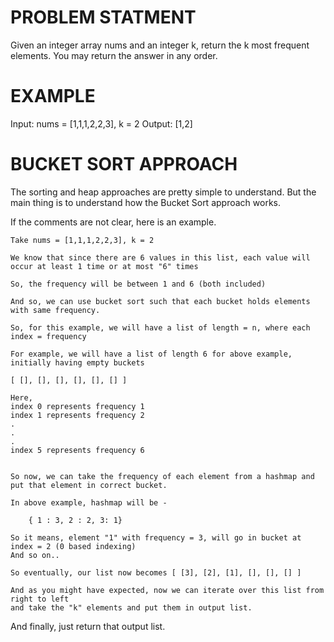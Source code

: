 # PROBLEM STATMENT

Given an integer array nums and an integer k, return the k most frequent elements. You may return the answer in any order.

# EXAMPLE

Input: nums = [1,1,1,2,2,3], k = 2
Output: [1,2]

# BUCKET SORT APPROACH

The sorting and heap approaches are pretty simple to understand. But the main thing is to understand how the Bucket Sort approach works.

If the comments are not clear, here is an example.

	Take nums = [1,1,1,2,2,3], k = 2

	We know that since there are 6 values in this list, each value will occur at least 1 time or at most "6" times
	
	So, the frequency will be between 1 and 6 (both included)
	
	And so, we can use bucket sort such that each bucket holds elements with same frequency.
	
	So, for this example, we will have a list of length = n, where each index = frequency
	
	For example, we will have a list of length 6 for above example, initially having empty buckets
	
	[ [], [], [], [], [], [] ]
	
	Here, 
	index 0 represents frequency 1
	index 1 represents frequency 2
	.
	.
	.
	index 5 represents frequency 6
	
	
	So now, we can take the frequency of each element from a hashmap and put that element in correct bucket.
	
	In above example, hashmap will be - 
	
		{ 1 : 3, 2 : 2, 3: 1}
		
	So it means, element "1" with frequency = 3, will go in bucket at index = 2 (0 based indexing)
	And so on..
	
	So eventually, our list now becomes [ [3], [2], [1], [], [], [] ]
	
	And as you might have expected, now we can iterate over this list from right to left 
	and take the "k" elements and put them in output list.
	
And finally, just return that output list.